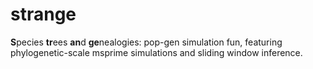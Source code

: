 # strange
**S**pecies **tr**ees **an**d **ge**nealogies: pop-gen simulation fun, featuring phylogenetic-scale msprime simulations and sliding window inference.
